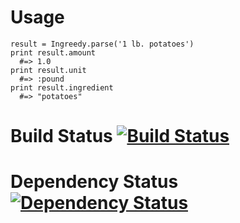 # Usage

```
result = Ingreedy.parse('1 lb. potatoes')
print result.amount
  #=> 1.0
print result.unit
  #=> :pound
print result.ingredient
  #=> "potatoes"
```

# Build Status [![Build Status](https://secure.travis-ci.org/iancanderson/ingreedy.png?branch=master)](http://travis-ci.org/iancanderson/ingreedy)

# Dependency Status [![Dependency Status](https://gemnasium.com/iancanderson/ingreedy.png?travis)](https://gemnasium.com/iancanderson/ingreedy)
